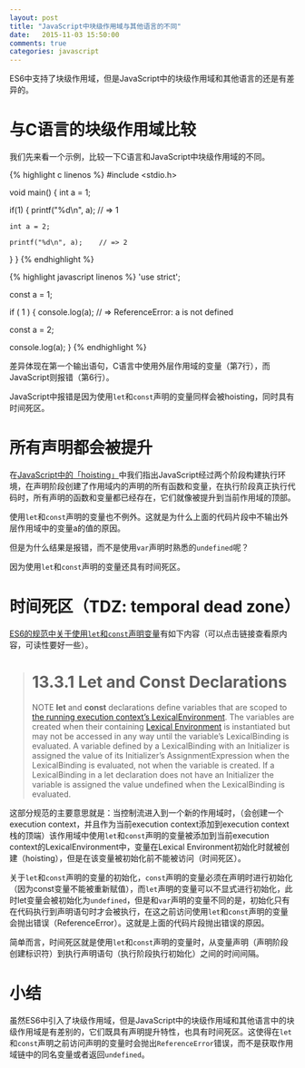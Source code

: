 ```yaml
---
layout: post
title: "JavaScript中块级作用域与其他语言的不同"
date:   2015-11-03 15:50:00
comments: true
categories: javascript
---
```


ES6中支持了块级作用域，但是JavaScript中的块级作用域和其他语言的还是有差异的。

# 与C语言的块级作用域比较
我们先来看一个示例，比较一下C语言和JavaScript中块级作用域的不同。

{% highlight c linenos %}
#include <stdio.h>

void main() {
  int a = 1;

  if(1) {
    printf("%d\n", a);    // => 1

    int a = 2;

    printf("%d\n", a);    // => 2
  }
}
{% endhighlight %}

{% highlight javascript linenos %}
'use strict';

const a = 1;

if ( 1 ) {
  console.log(a);    // => ReferenceError: a is not defined

  const a = 2;

  console.log(a);
}
{% endhighlight %}

差异体现在第一个输出语句，C语言中使用外层作用域的变量（第7行），而JavaScript则报错（第6行）。

JavaScript中报错是因为使用`let`和`const`声明的变量同样会被hoisting，同时具有时间死区。

# 所有声明都会被提升
在[JavaScript中的「hoisting」](/javascript/2015/11/02/hoisting-in-javascript.html)中我们指出JavaScript经过两个阶段构建执行环境，在声明阶段创建了作用域内的声明的所有函数和变量，在执行阶段真正执行代码时，所有声明的函数和变量都已经存在，它们就像被提升到当前作用域的顶部。

使用`let`和`const`声明的变量也不例外。这就是为什么上面的代码片段中不输出外层作用域中的变量a的值的原因。

但是为什么结果是报错，而不是使用`var`声明时熟悉的`undefined`呢？

因为使用`let`和`const`声明的变量还具有时间死区。

# 时间死区（TDZ: temporal dead zone）
[ES6的规范中关于使用`let`和`const`声明变量](http://www.ecma-international.org/ecma-262/6.0/#sec-let-and-const-declarations)有如下内容（可以点击链接查看原内容，可读性要好一些）。

># 13.3.1 Let and Const Declarations
>NOTE **let** and **const** declarations define variables that are scoped to [the running execution context’s LexicalEnvironment](http://www.ecma-international.org/ecma-262/6.0/#sec-execution-contexts). The variables are created when their containing [Lexical Environment](http://www.ecma-international.org/ecma-262/6.0/#sec-execution-contexts) is instantiated but may not be accessed in any way until the variable’s LexicalBinding is evaluated. A variable defined by a LexicalBinding with an Initializer is assigned the value of its Initializer’s AssignmentExpression when the LexicalBinding is evaluated, not when the variable is created. If a LexicalBinding in a let declaration does not have an Initializer the variable is assigned the value undefined when the LexicalBinding is evaluated.

这部分规范的主要意思就是：当控制流进入到一个新的作用域时，（会创建一个execution context，并且作为当前execution context添加到execution context栈的顶端）该作用域中使用`let`和`const`声明的变量被添加到当前execution context的LexicalEnvironment中，变量在Lexical Environment初始化时就被创建（hoisting），但是在该变量被初始化前不能被访问（时间死区）。

关于`let`和`const`声明的变量的初始化，`const`声明的变量必须在声明时进行初始化（因为const变量不能被重新赋值），而`let`声明的变量可以不显式进行初始化，此时let变量会被初始化为`undefined`，但是和`var`声明的变量不同的是，初始化只有在代码执行到声明语句时才会被执行，在这之前访问使用`let`和`const`声明的变量会抛出错误（ReferenceError）。这就是上面的代码片段抛出错误的原因。

简单而言，时间死区就是使用`let`和`const`声明的变量时，从变量声明（声明阶段创建标识符）到执行声明语句（执行阶段执行初始化）之间的时间间隔。

# 小结
虽然ES6中引入了块级作用域，但是JavaScript中的块级作用域和其他语言中的块级作用域是有差别的，它们既具有声明提升特性，也具有时间死区。这使得在`let`和`const`声明之前访问声明的变量时会抛出`ReferenceError`错误，而不是获取作用域链中的同名变量或者返回`undefined`。
